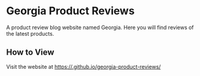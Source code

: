 # Georgia Product Reviews

A product review blog website named Georgia. Here you will find reviews of the latest products.

## How to View

Visit the website at [https://<your-username>.github.io/georgia-product-reviews/](https://<your-username>.github.io/georgia-product-reviews/)